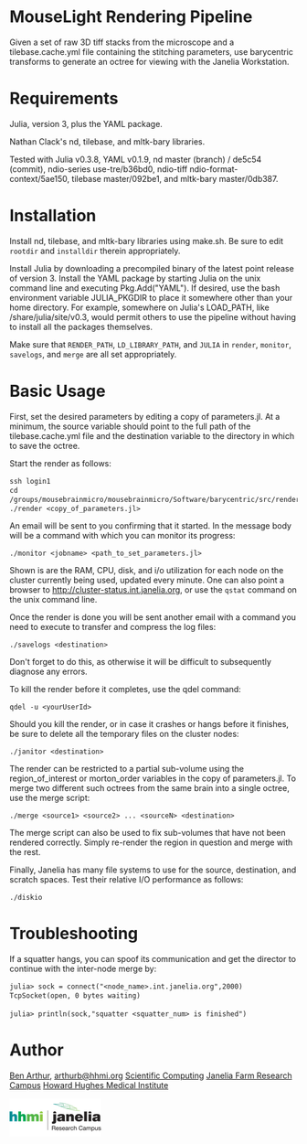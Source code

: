 MouseLight Rendering Pipeline
=============================

Given a set of raw 3D tiff stacks from the microscope and a tilebase.cache.yml
file containing the stitching parameters, use barycentric transforms to
generate an octree for viewing with the Janelia Workstation.

Requirements
============

Julia, version 3, plus the YAML package.

Nathan Clack's nd, tilebase, and mltk-bary libraries.

Tested with Julia v0.3.8, YAML v0.1.9, nd master (branch) / de5c54 (commit),
ndio-series use-tre/b36bd0, ndio-tiff ndio-format-context/5ae150, tilebase
master/092be1, and mltk-bary master/0db387.


Installation
============

Install nd, tilebase, and mltk-bary libraries using make.sh.  Be sure
to edit ```rootdir``` and ```installdir``` therein appropriately.

Install Julia by downloading a precompiled binary of the latest point
release of version 3.  Install the YAML package by starting Julia on the
unix command line and executing Pkg.Add("YAML").  If desired, use the
bash environment variable JULIA_PKGDIR to place it somewhere other than
your home directory.  For example, somewhere on Julia's LOAD_PATH, like
<julia-install-dir>/share/julia/site/v0.3, would permit others to use the
pipeline without having to install all the packages themselves.

Make sure that ```RENDER_PATH```, ```LD_LIBRARY_PATH```, and ```JULIA```
in ```render```, ```monitor```, ```savelogs```, and ```merge``` are all
set appropriately.


Basic Usage
===========

First, set the desired parameters by editing a copy of parameters.jl.
At a minimum, the source variable should point to the full path of the
tilebase.cache.yml file and the destination variable to the directory in
which to save the octree.

Start the render as follows:

```
ssh login1
cd /groups/mousebrainmicro/mousebrainmicro/Software/barycentric/src/render
./render <copy_of_parameters.jl>
```

An email will be sent to you confirming that it started.  In the message
body will be a command with which you can monitor its progress:

```
./monitor <jobname> <path_to_set_parameters.jl>
```

Shown is are the RAM, CPU, disk, and i/o utilization for each node on the
cluster currently being used, updated every minute.  One can also point a
browser to http://cluster-status.int.janelia.org, or use the ```qstat```
command on the unix command line.

Once the render is done you will be sent another email with a command you
need to execute to transfer and compress the log files:

```
./savelogs <destination>
```

Don't forget to do this, as otherwise it will be difficult to subsequently
diagnose any errors.

To kill the render before it completes, use the qdel command:

```
qdel -u <yourUserId>
```

Should you kill the render, or in case it crashes or hangs before it finishes,
be sure to delete all the temporary files on the cluster nodes:

```
./janitor <destination>
```

The render can be restricted to a partial sub-volume using the
region_of_interest or morton_order variables in the copy of parameters.jl.
To merge two different such octrees from the same brain into a single octree,
use the merge script:

```
./merge <source1> <source2> ... <sourceN> <destination>
```

The merge script can also be used to fix sub-volumes that have not been
rendered correctly.  Simply re-render the region in question and merge with
the rest.

Finally, Janelia has many file systems to use for the source, destination, and
scratch spaces.  Test their relative I/O performance as follows:

```
./diskio
```


Troubleshooting
===============

If a squatter hangs, you can spoof its communication and get the director to continue
with the inter-node merge by:

```
julia> sock = connect("<node_name>.int.janelia.org",2000)
TcpSocket(open, 0 bytes waiting)

julia> println(sock,"squatter <squatter_num> is finished")
```


Author
======

[Ben Arthur](http://www.janelia.org/people/research-resources-staff/ben-arthur), arthurb@hhmi.org
[Scientific Computing](http://www.janelia.org/research-resources/computing-resources)
[Janelia Farm Research Campus](http://www.janelia.org)
[Howard Hughes Medical Institute](http://www.hhmi.org)

[![Picture](/hhmi_janelia_160px.png)](http://www.janelia.org)
